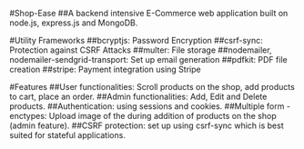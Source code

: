 #Shop-Ease
##A backend intensive E-Commerce web application built on node.js, express.js and MongoDB.

#Utility Frameworks
##bcryptjs: Password Encryption
##csrf-sync: Protection against CSRF Attacks
##multer: File storage
##nodemailer, nodemailer-sendgrid-transport: Set up email generation
##pdfkit: PDF file creation
##stripe: Payment integration using Stripe

#Features
##User functionalities: Scroll products on the shop, add products to cart, place an order.
##Admin functionalities: Add, Edit and Delete products.
##Authentication: using sessions and cookies.
##Multiple form - enctypes: Upload image of the during addition of products on the shop (admin feature).
##CSRF protection: set up using csrf-sync which is best suited for stateful applications.
